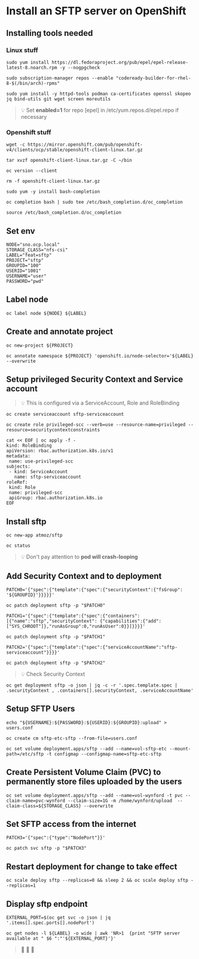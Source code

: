 # Install an SFTP server on OpenShift

## Installing tools needed

### Linux stuff
```
sudo yum install https://dl.fedoraproject.org/pub/epel/epel-release-latest-8.noarch.rpm -y --nogpgcheck

sudo subscription-manager repos --enable "codeready-builder-for-rhel-8-$(/bin/arch)-rpms"

sudo yum install -y httpd-tools podman ca-certificates openssl skopeo jq bind-utils git wget screen moreutils
```

> :bulb: Set **enabled=1** for repo [epel] in /etc/yum.repos.d/epel.repo if necessary

### Openshift stuff
```
wget -c https://mirror.openshift.com/pub/openshift-v4/clients/ocp/stable/openshift-client-linux.tar.gz

tar xvzf openshift-client-linux.tar.gz -C ~/bin

oc version --client

rm -f openshift-client-linux.tar.gz

sudo yum -y install bash-completion

oc completion bash | sudo tee /etc/bash_completion.d/oc_completion

source /etc/bash_completion.d/oc_completion
```

## Set env

```
NODE="sno.ocp.local"
STORAGE_CLASS="nfs-csi"
LABEL="feat=sftp"
PROJECT="sftp"
GROUPID="100"
USERID="1001"
USERNAME="user"
PASSWORD="pwd"
```

## Label node

```
oc label node ${NODE} ${LABEL}
```

## Create and annotate project

```
oc new-project ${PROJECT}

oc annotate namespace ${PROJECT} 'openshift.io/node-selector='${LABEL} --overwrite
```

## Setup privileged Security Context and Service account

> :bulb: This is configured via a ServiceAccount, Role and RoleBinding

```
oc create serviceaccount sftp-serviceaccount

oc create role privileged-scc --verb=use --resource-name=privileged --resource=securitycontextconstraints

cat << EOF | oc apply -f -
kind: RoleBinding
apiVersion: rbac.authorization.k8s.io/v1
metadata:
 name: use-privileged-scc
subjects:
 - kind: ServiceAccount
   name: sftp-serviceaccount
roleRef:
 kind: Role
 name: privileged-scc
 apiGroup: rbac.authorization.k8s.io
EOF
```

## Install sftp 

```
oc new-app atmoz/sftp

oc status
```

> :bulb: Don't pay attention to **pod will crash-looping**

## Add Security Context and to deployment

```
PATCH0='{"spec":{"template":{"spec":{"securityContext":{"fsGroup": '${GROUPID}'}}}}}'

oc patch deployment sftp -p "$PATCH0"

PATCH1='{"spec":{"template":{"spec":{"containers":[{"name":"sftp","securityContext": {"capabilities":{"add":["SYS_CHROOT"]},"runAsGroup":0,"runAsUser":0}}]}}}}'

oc patch deployment sftp -p "$PATCH1"

PATCH2='{"spec":{"template":{"spec":{"serviceAccountName":"sftp-serviceaccount"}}}}'

oc patch deployment sftp -p "$PATCH2"
```

> :bulb: Check Security Context

```
oc get deployment sftp -o json | jq -c -r '.spec.template.spec | .securityContext , .containers[].securityContext, .serviceAccountName'
```

## Setup SFTP Users

```
echo "${USERNAME}:${PASSWORD}:${USERID}:${GROUPID}:upload" > users.conf

oc create cm sftp-etc-sftp --from-file=users.conf

oc set volume deployment.apps/sftp --add --name=vol-sftp-etc --mount-path=/etc/sftp -t configmap --configmap-name=sftp-etc-sftp
```

## Create Persistent Volume Claim (PVC) to permanently store files uploaded by the users

```
oc set volume deployment.apps/sftp --add --name=vol-wynford -t pvc --claim-name=pvc-wynford --claim-size=1G -m /home/wynford/upload  --claim-class=${STORAGE_CLASS} --overwrite
```

## Set SFTP access from the internet

```
PATCH3='{"spec":{"type":"NodePort"}}'

oc patch svc sftp -p "$PATCH3"
```

## Restart deployment for change to take effect

```
oc scale deploy sftp --replicas=0 && sleep 2 && oc scale deploy sftp --replicas=1
```

## Display sftp endpoint

```
EXTERNAL_PORT=$(oc get svc -o json | jq '.items[].spec.ports[].nodePort')

oc get nodes -l ${LABEL} -o wide | awk 'NR>1  {print "SFTP server available at " $6 ":"'${EXTERNAL_PORT}'}'
```

> :checkered_flag: :checkered_flag: :checkered_flag: 
